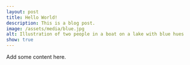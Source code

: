 ```yaml
---
layout: post
title: Hello World!
description: This is a blog post.
image: /assets/media/blue.jpg
alt: Illustration of two people in a boat on a lake with blue hues
show: true
---
```

Add some content here.